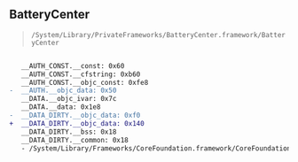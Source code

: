 ## BatteryCenter

> `/System/Library/PrivateFrameworks/BatteryCenter.framework/BatteryCenter`

```diff

   __AUTH_CONST.__const: 0x60
   __AUTH_CONST.__cfstring: 0xb60
   __AUTH_CONST.__objc_const: 0xfe8
-  __AUTH.__objc_data: 0x50
   __DATA.__objc_ivar: 0x7c
   __DATA.__data: 0x1e8
-  __DATA_DIRTY.__objc_data: 0xf0
+  __DATA_DIRTY.__objc_data: 0x140
   __DATA_DIRTY.__bss: 0x18
   __DATA_DIRTY.__common: 0x18
   - /System/Library/Frameworks/CoreFoundation.framework/CoreFoundation

```
